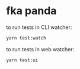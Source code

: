 # fka panda

to run tests in CLI watcher:

```sh
yarn test:watch
```

to run tests in web watcher:

```sh
yarn test:ui
```
